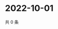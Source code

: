 # 2022-10-01

共 0 条

<!-- BEGIN WEIBO -->
<!-- 最后更新时间 Sat Oct 01 2022 03:10:42 GMT+0800 (China Standard Time) -->

<!-- END WEIBO -->
